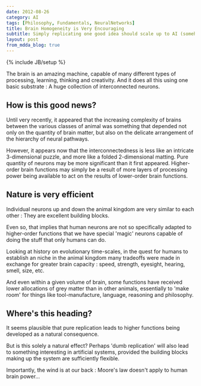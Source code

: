 ```yaml
---
date: 2012-08-26
category: AI
tags: [Philosophy, Fundamentals, NeuralNetworks]
title: Brain Homogeneity is Very Encouraging
subtitle: Simply replicating one good idea should scale up to AI (somehow)
layout: post
from_mdda_blog: true
---
```

{% include JB/setup %}


The brain is an amazing machine, capable of many different types of 
processing, learning, thinking and creativity.  And it does all this 
using one basic substrate : A huge collection of interconnected neurons.


How is this good news?
------------------------------

Until very recently, it appeared that the increasing complexity of 
brains between the various classes of animal was something that depended not only on the 
quantity of brain matter, but also on the delicate arrangement of the hierarchy of neural pathways.

However, it appears now that the interconnectedness is less like an intricate 3-dimensional puzzle, 
and more like a folded 2-dimensional matting.  Pure quantity of neurons may be more significant 
than it first appeared.  Higher-order brain functions may simply be a result of more 
layers of processing power being available to act on the results of lower-order brain functions.


Nature is very efficient
------------------------------

Individual neurons up and down the animal kingdom are very similar 
to each other : They are excellent building blocks.

Even so, that implies that human neurons are not so specifically adapted 
to higher-order functions that we have special 'magic' neurons capable of doing
the stuff that only humans can do.

Looking at history on evolutionary time-scales, 
in the quest for humans to establish an niche in the animal kingdom 
many tradeoffs were made in exchange for greater brain capacity : 
speed, strength, eyesight, hearing, smell, size, etc.

And even within a given volume of brain, 
some functions have received lower allocations of grey matter than in other animals, 
essentially to 'make room' for things like tool-manufacture, language, reasoning and philosophy.


Where's this heading?
------------------------------

It seems plausible that pure replication leads to higher functions 
being developed as a natural consequence.  

But is this solely a natural effect?  Perhaps 'dumb replication' will also lead 
to something interesting in artificial systems, provided the building blocks 
making up the system are sufficiently flexible.

Importantly, the wind is at our back : Moore's law doesn't apply to human brain power...
